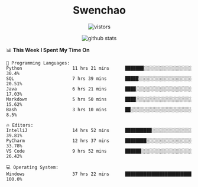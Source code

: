 <h1 align="center">Swenchao</h3>

<p align="center">
  <img src="https://visitor-badge.glitch.me/badge?page_id=Swenchao" alt="vistors" />
</p>

<p align="center">
  <img src="https://github-readme-stats.vercel.app/api?username=Swenchao&count_private=true&show_icons=true&theme=vue-dark&hide_title=true" alt="github stats" />
</p>

<!--START_SECTION:waka-->
📊 **This Week I Spent My Time On** 

```text
💬 Programming Languages: 
Python                   11 hrs 21 mins      ███████░░░░░░░░░░░░░░░░░░   30.4% 
SQL                      7 hrs 39 mins       █████░░░░░░░░░░░░░░░░░░░░   20.51% 
Java                     6 hrs 21 mins       ████░░░░░░░░░░░░░░░░░░░░░   17.03% 
Markdown                 5 hrs 50 mins       ████░░░░░░░░░░░░░░░░░░░░░   15.62% 
Bash                     3 hrs 10 mins       ██░░░░░░░░░░░░░░░░░░░░░░░   8.5%

🔥 Editors: 
IntelliJ                 14 hrs 52 mins      ██████████░░░░░░░░░░░░░░░   39.81% 
PyCharm                  12 hrs 37 mins      ████████░░░░░░░░░░░░░░░░░   33.78% 
VS Code                  9 hrs 52 mins       ██████░░░░░░░░░░░░░░░░░░░   26.42%

💻 Operating System: 
Windows                  37 hrs 22 mins      █████████████████████████   100.0%

```


<!--END_SECTION:waka-->

